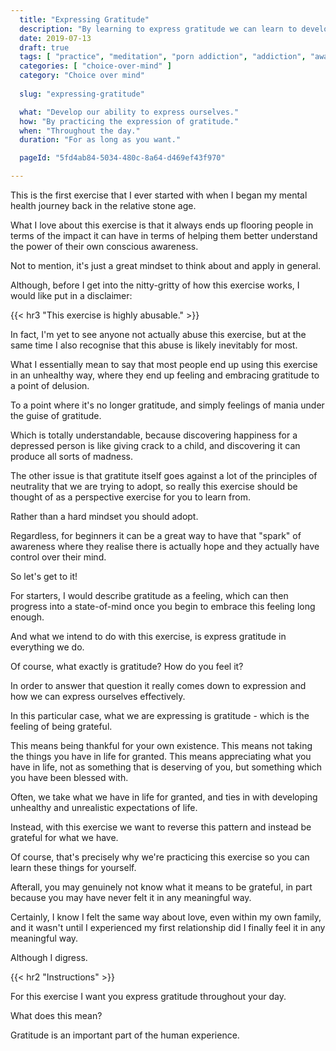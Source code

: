 ```yaml
---
  title: "Expressing Gratitude"
  description: "By learning to express gratitude we can learn to develop a more positive attitude towards life."
  date: 2019-07-13
  draft: true
  tags: [ "practice", "meditation", "porn addiction", "addiction", "awareness", "awareness exercises", "perspective", "nofap", "neverfap", "neverfap deluxe" ]
  categories: [ "choice-over-mind" ]
  category: "Choice over mind"
  
  slug: "expressing-gratitude"

  what: "Develop our ability to express ourselves."
  how: "By practicing the expression of gratitude."
  when: "Throughout the day."
  duration: "For as long as you want."

  pageId: "5fd4ab84-5034-480c-8a64-d469ef43f970"

---
```


This is the first exercise that I ever started with when I began my mental health journey back in the relative stone age.

What I love about this exercise is that it always ends up flooring people in terms of the impact it can have in terms of helping them better understand the power of their own conscious awareness.

Not to mention, it's just a great mindset to think about and apply in general.

Although, before I get into the nitty-gritty of how this exercise works, I would like put in a disclaimer: 


{{< hr3 "This exercise is highly abusable." >}}


In fact, I'm yet to see anyone not actually abuse this exercise, but at the same time I also recognise that this abuse is likely inevitably for most.

What I essentially mean to say that most people end up using this exercise in an unhealthy way, where they end up feeling and embracing gratitude to a point of delusion.

To a point where it's no longer gratitude, and simply feelings of mania under the guise of gratitude.

Which is totally understandable, because discovering happiness for a depressed person is like giving crack to a child, and discovering it can produce all sorts of madness. 

The other issue is that gratitute itself goes against a lot of the principles of neutrality that we are trying to adopt, so really this exercise should be thought of as a perspective exercise for you to learn from.

Rather than a hard mindset you should adopt. 

Regardless, for beginners it can be a great way to have that "spark" of awareness where they realise there is actually hope and they actually have control over their mind. 

So let's get to it!

For starters, I would describe gratitude as a feeling, which can then progress into a state-of-mind once you begin to embrace this feeling long enough. 

And what we intend to do with this exercise, is express gratitude in everything we do. 

Of course, what exactly is gratitude? How do you feel it?

In order to answer that question it really comes down to expression and how we can express ourselves effectively. 

In this particular case, what we are expressing is gratitude - which is the feeling of being grateful.

This means being thankful for your own existence. This means not taking the things you have in life for granted. This means appreciating what you have in life, not as something that is deserving of you, but something which you have been blessed with.

Often, we take what we have in life for granted, and ties in with developing unhealthy and unrealistic expectations of life. 

Instead, with this exercise we want to reverse this pattern and instead be grateful for what we have.

Of course, that's precisely why we're practicing this exercise so you can learn these things for yourself.

Afterall, you may genuinely not know what it means to be grateful, in part because you may have never felt it in any meaningful way.

Certainly, I know I felt the same way about love, even within my own family, and it wasn't until I experienced my first relationship did I finally feel it in any meaningful way.

Although I digress.


{{< hr2 "Instructions" >}}


For this exercise I want you express gratitude throughout your day.

What does this mean? 

Gratitude is an important part of the human experience.


<!-- 
{{< hr2 "Additional Resources" >}}  -->

<!-- maybe link to other  -->

